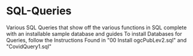 # SQL-Queries
Various SQL Queries that show off the various functions in SQL complete with an installable sample database and guides
To install Databases for Queries, follow the Instructions Found in "00 Install ogcPubLev2.sql" and "CovidQuery1.sql"
